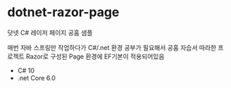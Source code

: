 # dotnet-razor-page
닷넷 C# 레이저 페이지 공홈 샘플

매번 자바 스프링만 작업하다가 C#/.net 환경 공부가 필요해서 
공홈 자습서 따라한 프로젝트
Razor로 구성된 Page 환경에 EF기본이 적용되어있음

- C# 10
- .net Core 6.0
